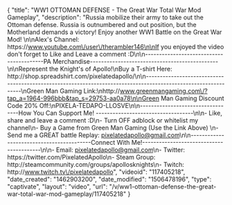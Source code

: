 {
    "title": "WW1 OTTOMAN DEFENSE - The Great War Total War Mod Gameplay",
    "description": "Russia mobilize their army to take out the Ottoman defense.  Russia is outnumbered and out position, but the Motherland demands a victory!  Enjoy another WW1 Battle on the Great War Mod!  \n\nAlex's Channel: https:\/\/www.youtube.com\/user\/therambler146\n\nIf you enjoyed the video don't forget to Like and Leave a comment :D\n\n-----------------------------------------PA Merchandise----------------------------------------------\n\nRepresent the Knight's of Apollo!\nBuy a T-shirt Here: http:\/\/shop.spreadshirt.com\/pixelatedapollo\/\n\n---------------------------------------------------------------------------------------------------------------\nGreen Man Gaming Link:\nhttp:\/\/www.greenmangaming.com\/?tap_a=1964-996bbb&tap_s=29753-aa0a78\n\nGreen Man Gaming Discount Code 20% Off:\nPIXELA-TEDAPO-LLOSVE\n\n----------------------------------How You Can Support Me! -----------------------------------\n\n- Like, share and leave a comment :D\n- Turn OFF adblock or whitelist my channel\n- Buy a Game from Green Man Gaming (Use the Link Above) \n- Send me a GREAT battle Replay: pixelatedapollo@gmail.com\n\n------------------------------------------Connect With Me!-----------------------------------------\n\n- Email: pixelatedapollo@gmail.com\n- Twitter: https:\/\/twitter.com\/PixelatedApollo\n- Steam Group:  http:\/\/steamcommunity.com\/groups\/apollosknights\n- Twitch: http:\/\/www.twitch.tv\/pixelatedapollo",
    "videoid": "117405218",
    "date_created": "1462903200",
    "date_modified": "1506478196",
    "type": "captivate",
    "layout": "video",
    "url": "\/v\/ww1-ottoman-defense-the-great-war-total-war-mod-gameplay\/117405218"
}